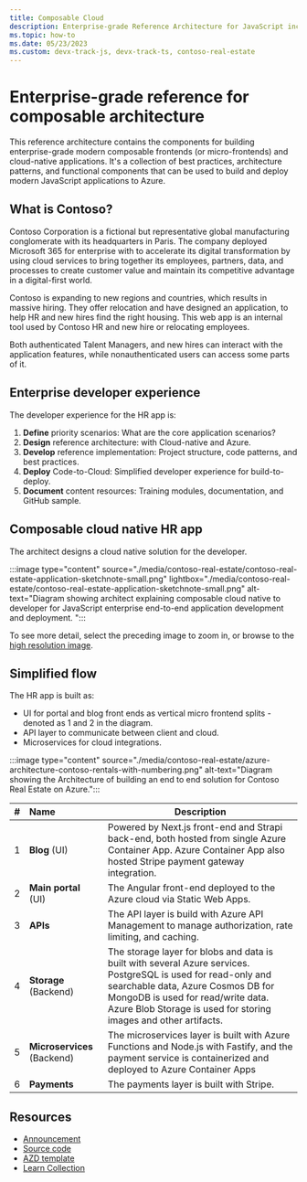 ```yaml
---
title: Composable Cloud
description: Enterprise-grade Reference Architecture for JavaScript including a collection of best practices, architecture patterns, and functional components that can be used to build and deploy modern JavaScript applications to Azure.
ms.topic: how-to
ms.date: 05/23/2023
ms.custom: devx-track-js, devx-track-ts, contoso-real-estate
---
```


# Enterprise-grade reference for composable architecture

This reference architecture contains the components for building enterprise-grade modern composable frontends (or micro-frontends) and cloud-native applications. It's a collection of best practices, architecture patterns, and functional components that can be used to build and deploy modern JavaScript applications to Azure.

## What is Contoso?

Contoso Corporation is a fictional but representative global manufacturing conglomerate with its headquarters in Paris. The company deployed Microsoft 365 for enterprise with to accelerate its digital transformation by using cloud services to bring together its employees, partners, data, and processes to create customer value and maintain its competitive advantage in a digital-first world.

Contoso is expanding to new regions and countries, which results in massive hiring. They offer relocation and have designed an application, to help HR and new hires find the right housing. This web app is an internal tool used by Contoso HR and new hire or relocating employees.

Both authenticated Talent Managers, and new hires can interact with the application features, while nonauthenticated users can access some parts of it.

## Enterprise developer experience

The developer experience for the HR app is: 

1. **Define** priority scenarios: What are the core application scenarios?
2. **Design** reference architecture: with Cloud-native and Azure.
3. **Develop** reference implementation: Project structure, code patterns, and best practices.
4. **Deploy** Code-to-Cloud: Simplified developer experience for build-to-deploy.
5. **Document** content resources: Training modules, documentation, and GitHub sample.

## Composable cloud native HR app

The architect designs a cloud native solution for the developer.

:::image type="content" source="./media/contoso-real-estate/contoso-real-estate-application-sketchnote-small.png" lightbox="./media/contoso-real-estate/contoso-real-estate-application-sketchnote-small.png" alt-text="Diagram showing architect explaining composable cloud native to developer for JavaScript enterprise end-to-end application development and deployment. ":::

To see more detail, select the preceding image to zoom in, or browse to the [high resolution image](./media/contoso-real-estate/contoso-real-estate-application-sketchnote.png).

## Simplified flow

The HR app is built as:

* UI for portal and blog front ends as vertical micro frontend splits - denoted as 1 and 2 in the diagram.
* API layer to communicate between client and cloud.
* Microservices for cloud integrations.

:::image type="content" source="./media/contoso-real-estate/azure-architecture-contoso-rentals-with-numbering.png" alt-text="Diagram showing the Architecture of building an end to end solution for Contoso Real Estate on Azure.":::

|#|Name|Description|
|:--|:--|--|
|1|**Blog** (UI)|Powered by Next.js front-end and Strapi back-end, both hosted from single Azure Container App. Azure Container App also hosted Stripe payment gateway integration.|
|2|**Main portal** (UI)|The Angular front-end deployed to the Azure cloud via Static Web Apps.|
|3|**APIs**|The API layer is build with Azure API Management to manage authorization, rate limiting, and caching.|
|4|**Storage** (Backend)|The storage layer for blobs and data is built with several Azure services. PostgreSQL is used for read-only and searchable data, Azure Cosmos DB for MongoDB is used for read/write data. Azure Blob Storage is used for storing images and other artifacts.|
|5|**Microservices** (Backend)| The microservices layer is built with Azure Functions and Node.js with Fastify, and the payment service is containerized and deployed to Azure Container Apps|
|6|**Payments**|The payments layer is built with Stripe.|

## Resources

* [Announcement](https://aka.ms/contoso-real-estate/announcement)
* [Source code](https://aka.ms/contoso-real-estate-github)
* [AZD template](https://azure.github.io/awesome-azd/?operator=AND&tags=enterprisepatterns&tags=javascript)
* [Learn Collection](https://aka.ms/javascript-e2e-serverless-learn-collection)
